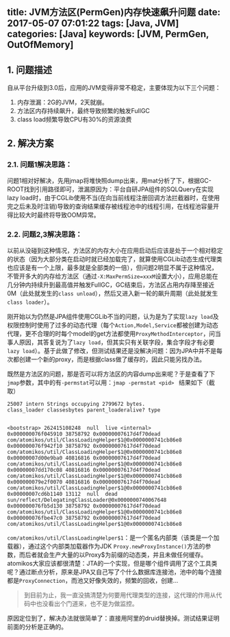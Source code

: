 title: JVM方法区(PermGen)内存快速飙升问题
date: 2017-05-07 07:01:22
tags: [Java, JVM]
categories: [Java]
keywords: [JVM, PermGen, OutOfMemory]
---

## 1. 问题描述
自从平台升级到3.0后，应用的JVM变得非常不稳定，主要体现为以下三个问题：

1. 内存泄漏：2G的JVM，2天就崩。
2. 方法区内存持续飙升，最终导致频繁的触发FullGC
3. class load频繁导致CPU有30%的资源浪费

## 2. 解决方案
### 2.1. **问题1解决思路**：
问题1相对好解决，先用jmap将堆快照dump出来，用mat分析了下，根据GC-ROOT找到引用路径即可，泄漏原因为：平台自研JPA组件的SQLQuery在实现lazy load时，由于CGLib使用不当(在向当前线程注册回调方法拦截器时，在使用完之后未及时注销)导致的查询结果缓存被线程池中的线程引用，在线程池容量开得比较大时最终将导致OOM异常。

<!--More-->


### 2.2. **问题2,3解决思路**：
以前从没碰到这种情况，方法区的内存大小在应用启动后应该是处于一个相对稳定的状态（因为大部分类在启动时就已经加载完了，就算使用CGLib动态生成代理类也应该是有一个上限，最多就是全部类的一倍），但问题2明显不属于这种情况，不管开多大的内存给方法区（通过`-X:MaxPermSize=xxxM`设置大小），应用总能在几分钟内持续升到最高值并触发FullGC，GC结束后，方法区占用内存降至接近0M（此处就发生的`class unload`），然后又进入新一轮的飙升周期（此处就发生`class loader`）。

刚开始以为仍然是JPA组件使用CGLib不当的问题，认为是为了实现`lazy load`及权限控制时使用了过多的动态代理（每个`Action,Model,Service`都被创建为动态代理，更不合理的时每个model的get方法都使用`ProxyMethodInterceptor`，问当事人原因，其答复说为了`lazy load`，但其实只有关联字段，集合字段才有必要`lazy load`）。基于此做了修改，但测试结果还是没解决问题：因为JPA中并不是每次都创建一个新的proxy，而是根据class做了缓存的，因此只能另找办法。

既然是方法区的问题，那是否可以将方法区的内容dump出来呢？于是查看了下`jmap`参数，其中的有`-permstat`可以用：`jmap -permstat <pid> `
结果如下（截取）

```
25007 intern Strings occupying 2799672 bytes.  
class_loader classesbytes parent_loaderalive? type  
  
  
<bootstrap> 262415108248  null  live <internal>  
0x000000076f045910 38758792 0x00000007617d4f70dead com/atomikos/util/ClassLoadingHelper$1@0x0000000741cb86e8  
0x000000076f942f10 38758792 0x00000007617d4f70dead com/atomikos/util/ClassLoadingHelper$1@0x0000000741cb86e8  
0x00000007d00e9ba0 40816816 0x00000007617d4f70dead com/atomikos/util/ClassLoadingHelper$1@0x0000000741cb86e8  
0x00000007dd170c08 40816816 0x00000007617d4f70dead com/atomikos/util/ClassLoadingHelper$1@0x0000000741cb86e8  
0x000000079e2f0070 40816816 0x00000007617d4f70dead com/atomikos/util/ClassLoadingHelper$1@0x0000000741cb86e8  
0x00000007cd6b1140 13112  null  dead sun/reflect/DelegatingClassLoader@0x0000000740067648  
0x000000076fb5d130 38758792 0x00000007617d4f70dead com/atomikos/util/ClassLoadingHelper$1@0x0000000741cb86e8  
0x000000076fbe47c0 38758792 0x00000007617d4f70dead com/atomikos/util/ClassLoadingHelper$1@0x0000000741cb86e8
```

`com/atomikos/util/ClassLoadingHelper$1`：是一个匿名内部类（该类是一个加载器），通过这个内部类加载器作为JDK `Proxy.newProxyInstance()`方法的参数，而后者就会生产大量的以Proxy$为前缀的动态类，并且未做任何缓存。
atomikos大家应该都很清楚：JTA的一个实现，但是哪个组件调用了这个工具类呢？通过断点分析，原来是JPA又自己写了个什么数据库连接池，池中的每个连接都是`ProxyConnection`，而池又好像失效的，频繁的回收，创建...

> 到目前为止，我一直没搞清楚为何要用代理类型的连接，这代理的作用从代码中也没看出个门道来，也不是为做监控。

原因定位到了，解决办法就很简单了：直接用阿里的druid替换掉。测试结果证明前面的分析是正确的。


